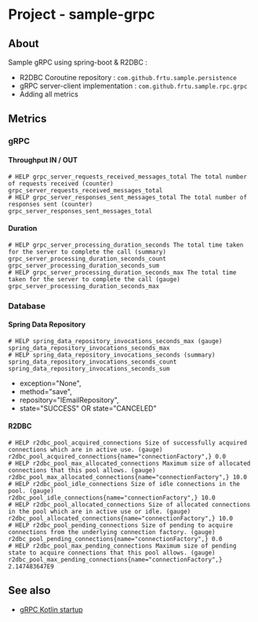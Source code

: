 # Project - sample-grpc

## About

Sample gRPC using spring-boot & R2DBC :

* R2DBC Coroutine repository : ```com.github.frtu.sample.persistence```
* gRPC server-client implementation : ```com.github.frtu.sample.rpc.grpc```
* Adding all metrics

## Metrics

### gRPC

#### Throughput IN / OUT 

```
# HELP grpc_server_requests_received_messages_total The total number of requests received (counter)
grpc_server_requests_received_messages_total
# HELP grpc_server_responses_sent_messages_total The total number of responses sent (counter)
grpc_server_responses_sent_messages_total
```

#### Duration

```
# HELP grpc_server_processing_duration_seconds The total time taken for the server to complete the call (summary)
grpc_server_processing_duration_seconds_count
grpc_server_processing_duration_seconds_sum
# HELP grpc_server_processing_duration_seconds_max The total time taken for the server to complete the call (gauge)
grpc_server_processing_duration_seconds_max
```

### Database

#### Spring Data Repository

```
# HELP spring_data_repository_invocations_seconds_max (gauge)
spring_data_repository_invocations_seconds_max
# HELP spring_data_repository_invocations_seconds (summary)
spring_data_repository_invocations_seconds_count
spring_data_repository_invocations_seconds_sum
```

* exception="None",
* method="save",
* repository="IEmailRepository",
* state="SUCCESS" OR state="CANCELED"

#### R2DBC

```
# HELP r2dbc_pool_acquired_connections Size of successfully acquired connections which are in active use. (gauge)
r2dbc_pool_acquired_connections{name="connectionFactory",} 0.0
# HELP r2dbc_pool_max_allocated_connections Maximum size of allocated connections that this pool allows. (gauge)
r2dbc_pool_max_allocated_connections{name="connectionFactory",} 10.0
# HELP r2dbc_pool_idle_connections Size of idle connections in the pool. (gauge)
r2dbc_pool_idle_connections{name="connectionFactory",} 10.0
# HELP r2dbc_pool_allocated_connections Size of allocated connections in the pool which are in active use or idle. (gauge)
r2dbc_pool_allocated_connections{name="connectionFactory",} 10.0
# HELP r2dbc_pool_pending_connections Size of pending to acquire connections from the underlying connection factory. (gauge)
r2dbc_pool_pending_connections{name="connectionFactory",} 0.0
# HELP r2dbc_pool_max_pending_connections Maximum size of pending state to acquire connections that this pool allows. (gauge)
r2dbc_pool_max_pending_connections{name="connectionFactory",} 2.147483647E9
```

## See also

* [gRPC Kotlin startup](https://grpc.io/docs/languages/kotlin/)